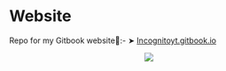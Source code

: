 # Website
Repo for my Gitbook website🙂:- 
➤ [Incognitoyt.gitbook.io](https://incognitoyt.gitbook.io)


<p align="center">

  <img src="Assets/readme.gif">

</p>


